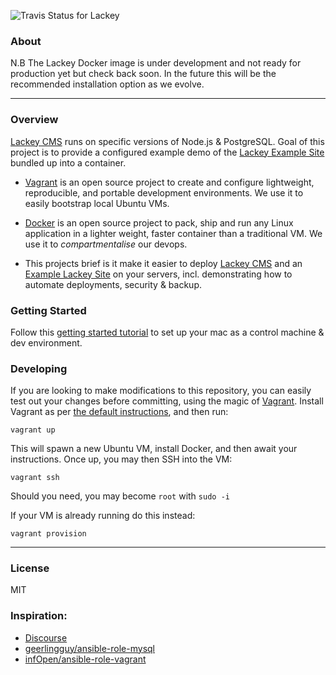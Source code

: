 

![Travis Status for Lackey](https://travis-ci.org/getlackey/lackey-devops.svg?branch=master)
 
### About

N.B The Lackey Docker image is under development and not ready for production yet but check back soon. In the future this will be the recommended installation option as we evolve.

***

### Overview

[Lackey CMS](https://lackey.io) runs on specific versions of Node.js & PostgreSQL. Goal of this project is to provide a  configured example demo of the [Lackey Example Site](https://github.com/getlackey/lackey-cms-site) bundled up into a container.

- [Vagrant](https://vagrantup.com/) is an open source project to create and configure lightweight, reproducible, and portable development environments. We use it to easily bootstrap local Ubuntu VMs.

- [Docker](https://docker.com/) is an open source project to pack, ship and run any Linux application in a lighter weight, faster container than a traditional VM. We use it to *compartmentalise* our devops.

- This projects brief is it make it easier to deploy [Lackey CMS](https://github.com/getlackey/lackey-cms) and an [Example Lackey Site](https://github.com/getlackey/lackey-cms-site) on your servers, incl. demonstrating how to automate deployments, security & backup. 


### Getting Started

Follow this [getting started tutorial](/docs/getting-started.md) to set up your mac as a control machine & dev environment.

### Developing 

If you are looking to make modifications to this repository, you can easily test
out your changes before committing, using the magic of
[Vagrant](http://vagrantup.com).  Install Vagrant as per [the default
instructions](http://docs.vagrantup.com/v2/installation/index.html), and
then run:

    vagrant up

This will spawn a new Ubuntu VM, install Docker, and then await your
instructions. Once up, you may then SSH into the VM:

    vagrant ssh
    
Should you need, you may become `root` with `sudo -i`

If your VM is already running do this instead:

    vagrant provision


***

### License

MIT

### Inspiration:

- [Discourse](http://www.discourse.org/)
- [geerlingguy/ansible-role-mysql](https://github.com/geerlingguy/ansible-role-mysql)
- [infOpen/ansible-role-vagrant](https://github.com/infOpen/ansible-role-vagrant)

